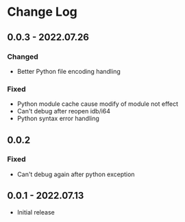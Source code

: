 # Change Log

## 0.0.3 - 2022.07.26

### Changed

- Better Python file encoding handling

### Fixed

- Python module cache cause modify of module not effect
- Can't debug after reopen idb/i64
- Python syntax error handling

## 0.0.2
### Fixed

- Can't debug again after python exception

## 0.0.1 - 2022.07.13

- Initial release